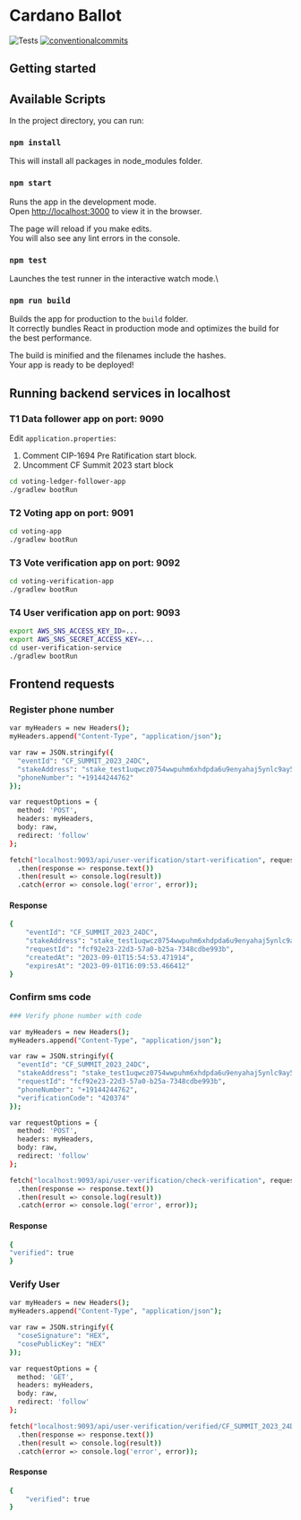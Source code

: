 # Cardano Ballot

<p align="left">
<img alt="Tests" src="https://github.com/cardano-foundation/cf-voting-app/actions/workflows/tests.yaml/badge.svg" />
<a href="https://conventionalcommits.org"><img alt="conventionalcommits" src="https://img.shields.io/badge/Conventional%20Commits-1.0.0-%23FE5196?logo=conventionalcommits" /></a>
</p>

## Getting started

## Available Scripts

In the project directory, you can run:

### `npm install`

This will install all packages in node_modules folder.

### `npm start`

Runs the app in the development mode.\
Open [http://localhost:3000](http://localhost:3000) to view it in the browser.

The page will reload if you make edits.\
You will also see any lint errors in the console.

### `npm test`

Launches the test runner in the interactive watch mode.\

### `npm run build`

Builds the app for production to the `build` folder.\
It correctly bundles React in production mode and optimizes the build for the best performance.

The build is minified and the filenames include the hashes.\
Your app is ready to be deployed!

## Running backend services in localhost

### T1 Data follower app on port: 9090
Edit ``application.properties``:
1. Comment CIP-1694 Pre Ratification start block.
2. Uncomment CF Summit 2023 start block
```bash
cd voting-ledger-follower-app
./gradlew bootRun

```
### T2 Voting app on port: 9091
```bash
cd voting-app
./gradlew bootRun
```
### T3 Vote verification app on port: 9092
```bash
cd voting-verification-app
./gradlew bootRun
```
### T4 User verification app on port: 9093
```bash
export AWS_SNS_ACCESS_KEY_ID=...
export AWS_SNS_SECRET_ACCESS_KEY=...
cd user-verification-service
./gradlew bootRun
```

## Frontend requests
### Register phone number
```bash
var myHeaders = new Headers();
myHeaders.append("Content-Type", "application/json");

var raw = JSON.stringify({
  "eventId": "CF_SUMMIT_2023_24DC",
  "stakeAddress": "stake_test1uqwcz0754wwpuhm6xhdpda6u9enyahaj5ynlc9ay5l4mlms4pyqyg",
  "phoneNumber": "+19144244762"
});

var requestOptions = {
  method: 'POST',
  headers: myHeaders,
  body: raw,
  redirect: 'follow'
};

fetch("localhost:9093/api/user-verification/start-verification", requestOptions)
  .then(response => response.text())
  .then(result => console.log(result))
  .catch(error => console.log('error', error));
```
#### Response
```bash
{
    "eventId": "CF_SUMMIT_2023_24DC",
    "stakeAddress": "stake_test1uqwcz0754wwpuhm6xhdpda6u9enyahaj5ynlc9ay5l4mlms4pyqyg",
    "requestId": "fcf92e23-22d3-57a0-b25a-7348cdbe993b",
    "createdAt": "2023-09-01T15:54:53.471914",
    "expiresAt": "2023-09-01T16:09:53.466412"
}
```
### Confirm sms code
```bash
### Verify phone number with code

var myHeaders = new Headers();
myHeaders.append("Content-Type", "application/json");

var raw = JSON.stringify({
  "eventId": "CF_SUMMIT_2023_24DC",
  "stakeAddress": "stake_test1uqwcz0754wwpuhm6xhdpda6u9enyahaj5ynlc9ay5l4mlms4pyqyg",
  "requestId": "fcf92e23-22d3-57a0-b25a-7348cdbe993b",
  "phoneNumber": "+19144244762",
  "verificationCode": "420374"
});

var requestOptions = {
  method: 'POST',
  headers: myHeaders,
  body: raw,
  redirect: 'follow'
};

fetch("localhost:9093/api/user-verification/check-verification", requestOptions)
  .then(response => response.text())
  .then(result => console.log(result))
  .catch(error => console.log('error', error));
```

#### Response
```bash
{
"verified": true
}
```

### Verify User
```bash
var myHeaders = new Headers();
myHeaders.append("Content-Type", "application/json");

var raw = JSON.stringify({
  "coseSignature": "HEX",
  "cosePublicKey": "HEX"
});

var requestOptions = {
  method: 'GET',
  headers: myHeaders,
  body: raw,
  redirect: 'follow'
};

fetch("localhost:9093/api/user-verification/verified/CF_SUMMIT_2023_24DC/stake_test1uqwcz0754wwpuhm6xhdpda6u9enyahaj5ynlc9ay5l4mlms4pyqyg", requestOptions)
  .then(response => response.text())
  .then(result => console.log(result))
  .catch(error => console.log('error', error));
  ```

#### Response
```bash
{
    "verified": true
}
```